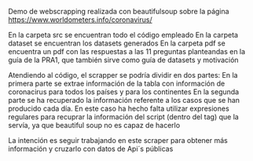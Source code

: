 Demo de webscrapping realizada con beautifulsoup sobre la página https://www.worldometers.info/coronavirus/

En la carpeta src se encuentran todo el código empleado
En la carpeta dataset se encuentran los datasets generados
En la carpeta pdf se encuentra un pdf con las respuestas a las 11 preguntas planteandas en la guía de la PRA1, que también sirve como guía de datasets y motivación

Atendiendo al código, el scrapper se podría dividir en dos partes:
En la primera parte se extrae información de la tabla con información de coronacirus para todos los países y para los continentes
En la segunda parte se ha recuperado la información referente a los casos que se han producido cada día. 
En este caso ha hecho falta utilizar expresiones regulares para recuprar la información del script (dentro del tag) que la servía, ya que beautiful soup no es capaz de hacerlo



La intención es seguir trabajando en este scraper para obtener más información y cruzarlo con datos de Api´s públicas

